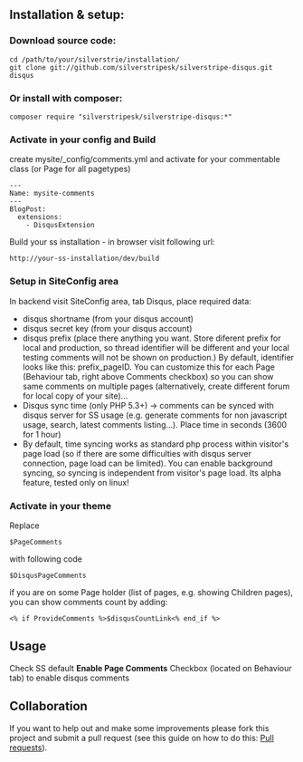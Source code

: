 ## Installation & setup:
### Download source code: 
```terminal
cd /path/to/your/silverstrie/installation/
git clone git://github.com/silverstripesk/silverstripe-disqus.git disqus
```

### Or install with composer:
```
composer require "silverstripesk/silverstripe-disqus:*"
```

### Activate in your config and Build
create mysite/_config/comments.yml and activate for your commentable class (or Page for all pagetypes)

```
---
Name: mysite-comments
---
BlogPost:
  extensions:
    - DisqusExtension
```


Build your ss installation - in browser visit following url:
```url
http://your-ss-installation/dev/build
```

### Setup in SiteConfig area
In backend visit SiteConfig area, tab Disqus, place required data:

*    disqus shortname (from your disqus account)
*    disqus secret key (from your disqus account)
*    disqus prefix (place there anything you want. Store diferent prefix for local and production, so thread identifier will be different and your local testing comments will not be shown on production.) By default, identifier looks like this: prefix_pageID. You can customize this for each Page (Behaviour tab, right above Comments checkbox) so you can show same comments on multiple pages (alternatively, create different forum for local copy of your site)...
*    Disqus sync time (only PHP 5.3+) -> comments can be synced with disqus server for SS usage (e.g. generate comments for non javascript usage, search, latest comments listing...). Place time in seconds (3600 for 1 hour)
*    By default, time syncing works as standard php process within visitor's page load (so if there are some difficulties with disqus server connection, page load can be limited). You can enable background syncing, so syncing is independent from visitor's page load. Its alpha feature, tested only on linux!

### Activate in your theme
Replace 
```
$PageComments
```

with following code
```
$DisqusPageComments
```

if you are on some Page holder (list of pages, e.g. showing Children pages), you can show comments count by adding:
```
<% if ProvideComments %>$disqusCountLink<% end_if %>
```

## Usage
Check SS default **Enable Page Comments** Checkbox (located on Behaviour tab) to enable disqus comments

## Collaboration
If you want to help out and make some improvements please fork this project and submit a pull request (see this guide on how to do this:  [Pull requests](http://help.github.com/pull-requests/)). 
